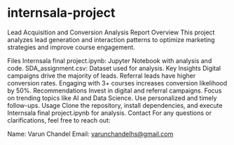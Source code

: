 # internsala-project
Lead Acquisition and Conversion Analysis Report
Overview
This project analyzes lead generation and interaction patterns to optimize marketing strategies and improve course engagement.

Files
Internsala final project.ipynb: Jupyter Notebook with analysis and code.
SDA_assignment.csv: Dataset used for analysis.
Key Insights
Digital campaigns drive the majority of leads.
Referral leads have higher conversion rates.
Engaging with 3+ courses increases conversion likelihood by 50%.
Recommendations
Invest in digital and referral campaigns.
Focus on trending topics like AI and Data Science.
Use personalized and timely follow-ups.
Usage
Clone the repository, install dependencies, and execute Internsala final project.ipynb for analysis.
Contact
For any questions or clarifications, feel free to reach out:

Name: Varun Chandel
Email: varunchandelhs@gmail.com
